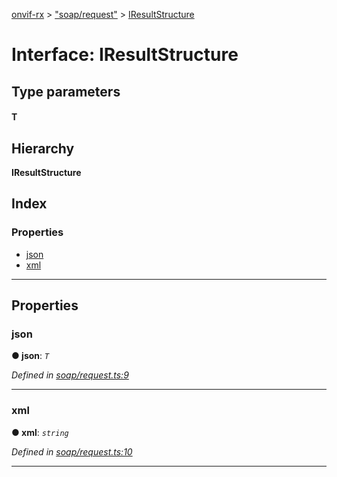 [onvif-rx](../README.md) > ["soap/request"](../modules/_soap_request_.md) > [IResultStructure](../interfaces/_soap_request_.iresultstructure.md)

# Interface: IResultStructure

## Type parameters
#### T 
## Hierarchy

**IResultStructure**

## Index

### Properties

* [json](_soap_request_.iresultstructure.md#json)
* [xml](_soap_request_.iresultstructure.md#xml)

---

## Properties

<a id="json"></a>

###  json

**● json**: *`T`*

*Defined in [soap/request.ts:9](https://github.com/patrickmichalina/onvif-rx/blob/034e4d6/src/soap/request.ts#L9)*

___
<a id="xml"></a>

###  xml

**● xml**: *`string`*

*Defined in [soap/request.ts:10](https://github.com/patrickmichalina/onvif-rx/blob/034e4d6/src/soap/request.ts#L10)*

___

